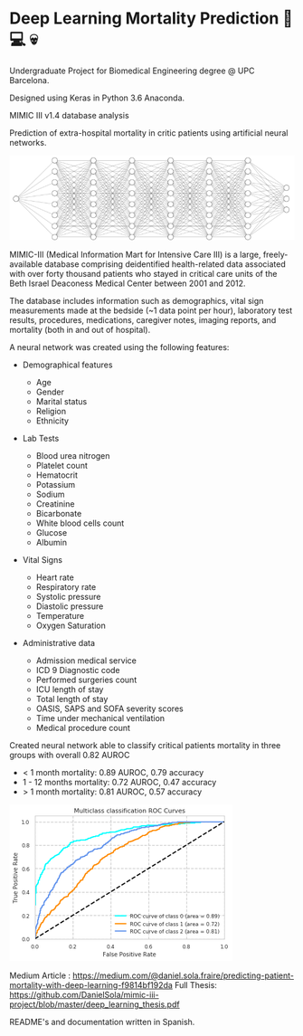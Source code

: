 # Deep Learning Mortality Prediction :robot: :computer: :skull:

Undergraduate Project for Biomedical Engineering degree @ UPC Barcelona.

Designed using Keras in Python 3.6 Anaconda. 

MIMIC III v1.4 database analysis

Prediction of extra-hospital mortality in critic patients using artificial neural networks. 

![](plots/arquitectura.PNG)

MIMIC-III (Medical Information Mart for Intensive Care III) is a large, freely-available database comprising deidentified health-related data associated with over forty thousand patients who stayed in critical care units of the Beth Israel Deaconess Medical Center between 2001 and 2012.

The database includes information such as demographics, vital sign measurements made at the bedside (~1 data point per hour), laboratory test results, procedures, medications, caregiver notes, imaging reports, and mortality (both in and out of hospital).

A neural network was created using the following features:
* Demographical features
  * Age
  * Gender
  * Marital status
  * Religion
  * Ethnicity
  
* Lab Tests
  * Blood urea nitrogen
  * Platelet count
  * Hematocrit
  * Potassium
  * Sodium
  * Creatinine
  * Bicarbonate
  * White blood cells count
  * Glucose
  * Albumin
  
* Vital Signs
  * Heart rate
  * Respiratory rate
  * Systolic pressure
  * Diastolic pressure
  * Temperature
  * Oxygen Saturation
  
* Administrative data
  * Admission medical service
  * ICD 9 Diagnostic code
  * Performed surgeries count
  * ICU length of stay
  * Total length of stay
  * OASIS, SAPS and SOFA severity scores
  * Time under mechanical ventilation
  * Medical procedure count

Created neural network able to classify critical patients mortality in three groups with overall 0.82 AUROC

* < 1 month mortality: 0.89 AUROC, 0.79 accuracy
* 1 - 12 months mortality: 0.72 AUROC, 0.47 accuracy
* \> 1 month mortality: 0.81 AUROC, 0.57 accuracy

![](plots/Evaluation/3Curves_ENG.png)

Medium Article : https://medium.com/@daniel.sola.fraire/predicting-patient-mortality-with-deep-learning-f9814bf192da
Full Thesis: https://github.com/DanielSola/mimic-iii-project/blob/master/deep_learning_thesis.pdf

README's and documentation written in Spanish. 
